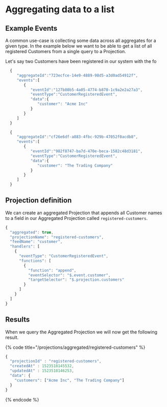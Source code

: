 # Aggregating data to a list

## Example Events

A common use-case is collecting some data across all aggregates for a given type. In the example below we want to be able to get a list of all registered Customers from a single query to a Projection.

Let's say two Customers have been registered in our system with the fo

```javascript
  {  
     "aggregateId":"723ecfce-14e9-4889-98d5-a3d0ad54912f",
     "events":[  
        {  
           "eventId":"127b80b5-4a05-4774-b870-1c9a2e2a27a3",
           "eventType":"CustomerRegisteredEvent",
           "data":{  
              "customer": "Acme Inc"
           }
        }
     ]
  }
```

```javascript
  {  
     "aggregateId":"cf26e6df-a883-4fbc-929b-47052f0acdb8",
     "events":[  
        {  
           "eventId":"982f8747-ba7d-470e-beca-1582c48d3181",
           "eventType":"CustomerRegisteredEvent",
           "data":{  
              "customer": "The Trading Company"
           }
        }
     ]
  }
```

## Projection definition

We can create an aggregated Projection that appends all Customer names to a field in our Aggregated Projection called `registered-customers`.

```javascript
{
  "aggregated": true,
  "projectionName": "registered-customers",
  "feedName": "customer",
  "handlers": [
    {
      "eventType": "CustomerRegisteredEvent",
      "functions": [
        {
          "function": "append",
          "eventSelector": "$.event.customer",
          "targetSelector": "$.projection.customers"
        }
      ]
    }
  ]
}
```

## Results

When we query the Aggregated Projection we will now get the following result.

{% code title="/projections/aggregated/registered-customers" %}
```javascript
{
  "projectionId" : "registered-customers",       
  "createdAt" : 1523518145532,                                   
  "updatedAt" : 1523518146253,                                   
  "data": {
    "customers": ["Acme Inc", "The Trading Company"]
  }
}
```
{% endcode %}

